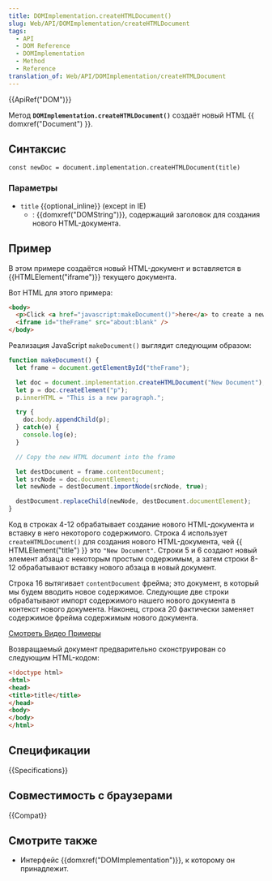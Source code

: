 ```yaml
---
title: DOMImplementation.createHTMLDocument()
slug: Web/API/DOMImplementation/createHTMLDocument
tags:
  - API
  - DOM Reference
  - DOMImplementation
  - Method
  - Reference
translation_of: Web/API/DOMImplementation/createHTMLDocument
---
```


{{ApiRef("DOM")}}

Метод **`DOMImplementation.createHTMLDocument()`** создаёт новый HTML {{ domxref("Document") }}.

## Синтаксис

```
const newDoc = document.implementation.createHTMLDocument(title)
```

### Параметры

- `title` {{optional_inline}} (except in IE)
  - : {{domxref("DOMString")}}, содержащий заголовок для создания нового HTML-документа.

## Пример

В этом примере создаётся новый HTML-документ и вставляется в {{HTMLElement("iframe")}} текущего документа.

Вот HTML для этого примера:

```html
<body>
  <p>Click <a href="javascript:makeDocument()">here</a> to create a new document and insert it below.</p>
  <iframe id="theFrame" src="about:blank" />
</body>
```

Реализация JavaScript `makeDocument()` выглядит следующим образом:

```js
function makeDocument() {
  let frame = document.getElementById("theFrame");

  let doc = document.implementation.createHTMLDocument("New Document");
  let p = doc.createElement("p");
  p.innerHTML = "This is a new paragraph.";

  try {
    doc.body.appendChild(p);
  } catch(e) {
    console.log(e);
  }

  // Copy the new HTML document into the frame

  let destDocument = frame.contentDocument;
  let srcNode = doc.documentElement;
  let newNode = destDocument.importNode(srcNode, true);

  destDocument.replaceChild(newNode, destDocument.documentElement);
}
```

Код в строках 4-12 обрабатывает создание нового HTML-документа и вставку в него некоторого содержимого. Строка 4 использует `createHTMLDocument()` для создания нового HTML-документа, чей {{ HTMLElement("title") }} это `"New Document"`. Строки 5 и 6 создают новый элемент абзаца с некоторым простым содержимым, а затем строки 8-12 обрабатывают вставку нового абзаца в новый документ.

Строка 16 вытягивает `contentDocument` фрейма; это документ, в который мы будем вводить новое содержимое. Следующие две строки обрабатывают импорт содержимого нашего нового документа в контекст нового документа. Наконец, строка 20 фактически заменяет содержимое фрейма содержимым нового документа.

[Смотреть Видео Примеры](/samples/domref/createHTMLDocument.html)

Возвращаемый документ предварительно сконструирован со следующим HTML-кодом:

```html
<!doctype html>
<html>
<head>
<title>title</title>
</head>
<body>
</body>
</html>
```

## Спецификации

{{Specifications}}

## Совместимость с браузерами

{{Compat}}

## Смотрите также

- Интерфейс {{domxref("DOMImplementation")}}, к которому он принадлежит.
